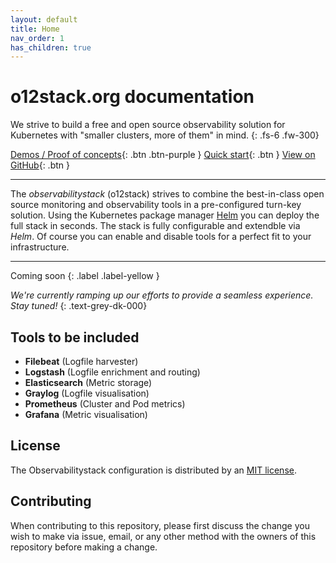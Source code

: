 ```yaml
---
layout: default
title: Home
nav_order: 1
has_children: true
---
```

# o12stack.org documentation

We strive to build a free and open source observability solution 
for Kubernetes with "smaller clusters, more of them" in mind.
{: .fs-6 .fw-300}

[Demos / Proof of concepts](https://github.com/observabilitystack/demo/blob/master/README.md){: .btn .btn-purple }
[Quick start](docs/quickstart.html){: .btn }
[View on GitHub](https://github.com/observabilitystack/k8s-stack){: .btn }

* * *

The _observabilitystack_ (o12stack) strives to combine the best-in-class 
open source monitoring and observability tools in a pre-configured turn-key 
solution. Using the Kubernetes package manager [Helm](https://helm.sh/) 
you can deploy the full stack in seconds. The stack is fully configurable 
and extendble via _Helm_. Of course you can enable and disable tools for 
a perfect fit to your infrastructure.

* * *

Coming soon
{: .label .label-yellow }

_We're currently ramping up our efforts to provide a seamless experience.
Stay tuned!_
{: .text-grey-dk-000}

## Tools to be included

* __Filebeat__ (Logfile harvester)
* __Logstash__ (Logfile enrichment and routing)
* __Elasticsearch__ (Metric storage)
* __Graylog__ (Logfile visualisation)
* __Prometheus__ (Cluster and Pod metrics)
* __Grafana__ (Metric visualisation)

## License

The Observabilitystack configuration is distributed by an [MIT license](LICENSE).

## Contributing
When contributing to this repository, please first discuss the change you wish to make via issue, email, or any other method with the owners of this repository before making a change.
